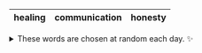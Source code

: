 <!-- word_basket start -->
| healing | communication | honesty |
| :-----: | :-----------: | :-----: |

<details>
  <summary>These words are chosen at random each day. ✨</summary>
  Take a look inside this repo to see how that works.
</details>
<!-- word_basket end -->
